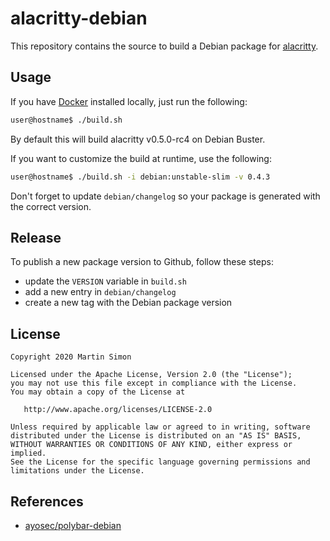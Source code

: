 # alacritty-debian

This repository contains the source to build a Debian package for [alacritty](https://github.com/alacritty/alacritty).

## Usage

If you have [Docker](https://www.docker.com/) installed locally, just run the following:

```bash
user@hostname$ ./build.sh
```
By default this will build alacritty v0.5.0-rc4 on Debian Buster.

If you want to customize the build at runtime, use the following:

```bash
user@hostname$ ./build.sh -i debian:unstable-slim -v 0.4.3
```
Don't forget to update `debian/changelog` so your package is generated with the correct version.

## Release

To publish a new package version to Github, follow these steps:
  * update the `VERSION` variable in `build.sh`
  * add a new entry in `debian/changelog`
  * create a new tag with the Debian package version

## License

```
Copyright 2020 Martin Simon

Licensed under the Apache License, Version 2.0 (the "License");
you may not use this file except in compliance with the License.
You may obtain a copy of the License at

   http://www.apache.org/licenses/LICENSE-2.0

Unless required by applicable law or agreed to in writing, software
distributed under the License is distributed on an "AS IS" BASIS,
WITHOUT WARRANTIES OR CONDITIONS OF ANY KIND, either express or implied.
See the License for the specific language governing permissions and
limitations under the License.

```


## References

* [ayosec/polybar-debian](https://github.com/ayosec/polybar-debian)
